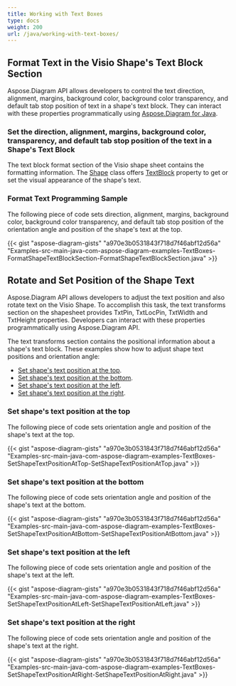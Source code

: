 ```yaml
---
title: Working with Text Boxes
type: docs
weight: 200
url: /java/working-with-text-boxes/
---
```


## **Format Text in the Visio Shape's Text Block Section**
Aspose.Diagram API allows developers to control the text direction, alignment, margins, background color, background color transparency, and default tab stop position of text in a shape's text block. They can interact with these properties programmatically using [Aspose.Diagram for Java](https://products.aspose.com/diagram/java/).
### **Set the direction, alignment, margins, background color, transparency, and default tab stop position of the text in a Shape's Text Block**
The text block format section of the Visio shape sheet contains the formatting information. The [Shape](https://reference.aspose.com/diagram/java/com.aspose.diagram/Shape) class offers [TextBlock](http://www.aspose.com/api/java/diagram/com.aspose.diagram/classes/TextBlock) property to get or set the visual appearance of the shape's text.
### **Format Text Programming Sample**
The following piece of code sets direction, alignment, margins, background color, background color transparency, and default tab stop position of the orientation angle and position of the shape's text at the top.

{{< gist "aspose-diagram-gists" "a970e3b0531843f718d7f46abf12d56a" "Examples-src-main-java-com-aspose-diagram-examples-TextBoxes-FormatShapeTextBlockSection-FormatShapeTextBlockSection.java" >}}
## **Rotate and Set Position of the Shape Text**
Aspose.Diagram API allows developers to adjust the text position and also rotate text on the Visio Shape. To accomplish this task, the text transforms section on the shapesheet provides TxtPin, TxtLocPin, TxtWidth and TxtHeight properties. Developers can interact with these properties programmatically using Aspose.Diagram API.

The text transforms section contains the positional information about a shape's text block. These examples show how to adjust shape text positions and orientation angle:

- [Set shape's text position at the top](/diagram/java/working-with-text-boxes/).
- [Set shape's text position at the bottom](/diagram/java/working-with-text-boxes/).
- [Set shape's text position at the left](/diagram/java/working-with-text-boxes/).
- [Set shape's text position at the right](/diagram/java/working-with-text-boxes/).
### **Set shape's text position at the top**
The following piece of code sets orientation angle and position of the shape's text at the top.

{{< gist "aspose-diagram-gists" "a970e3b0531843f718d7f46abf12d56a" "Examples-src-main-java-com-aspose-diagram-examples-TextBoxes-SetShapeTextPositionAtTop-SetShapeTextPositionAtTop.java" >}}
### **Set shape's text position at the bottom**
The following piece of code sets orientation angle and position of the shape's text at the bottom.

{{< gist "aspose-diagram-gists" "a970e3b0531843f718d7f46abf12d56a" "Examples-src-main-java-com-aspose-diagram-examples-TextBoxes-SetShapeTextPositionAtBottom-SetShapeTextPositionAtBottom.java" >}}
### **Set shape's text position at the left**
The following piece of code sets orientation angle and position of the shape's text at the left.

{{< gist "aspose-diagram-gists" "a970e3b0531843f718d7f46abf12d56a" "Examples-src-main-java-com-aspose-diagram-examples-TextBoxes-SetShapeTextPositionAtLeft-SetShapeTextPositionAtLeft.java" >}}
### **Set shape's text position at the right**
The following piece of code sets orientation angle and position of the shape's text at the right.

{{< gist "aspose-diagram-gists" "a970e3b0531843f718d7f46abf12d56a" "Examples-src-main-java-com-aspose-diagram-examples-TextBoxes-SetShapeTextPositionAtRight-SetShapeTextPositionAtRight.java" >}}
